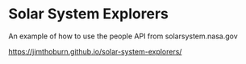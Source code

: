 # Solar System Explorers
An example of how to use the people API from solarsystem.nasa.gov

https://jimthoburn.github.io/solar-system-explorers/
